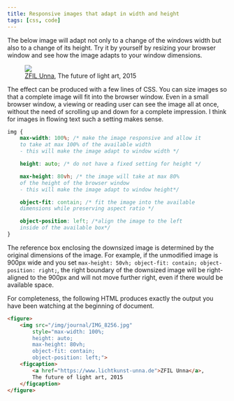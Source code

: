 ```yaml
---
title: Responsive images that adapt in width and height
tags: [css, code]
---
```

The below image will adapt not only to a change of the windows width but also to a change of its height. Try it by yourself by resizing your browser window and see how the image adapts to your window dimensions.

<figure>
<img src="/img/journal/IMG_8256.jpg" style="max-width: 100%; height: auto; max-height: 80vh; object-fit: contain; object-position: left;">
<figcaption><a href="https://www.lichtkunst-unna.de">ZFIL Unna</a>, The future of light art, 2015</figcaption>
</figure>

The effect can be produced with a few lines of CSS. You can size images so that a complete image will fit into the browser window. Even in a small browser window, a viewing or reading user can see the image all at once, without the need of scrolling up and down for a complete impression. I think for images in flowing text such a setting makes sense.

```css
img {
	max-width: 100%; /* make the image responsive and allow it
	to take at max 100% of the available width
	- this will make the image adapt to window width */

	height: auto; /* do not have a fixed setting for height */

	max-height: 80vh; /* the image will take at max 80%
	of the height of the browser window
	- this will make the image adapt to window height*/

	object-fit: contain; /* fit the image into the available
	dimensions while preserving aspect ratio */

	object-position: left; /*align the image to the left
	inside of the available box*/
}
```

The reference box enclosing the downsized image is determined by the original dimensions of the image. For example, if the unmodified image is 900px wide and you set `max-height: 50vh; object-fit: contain; object-position: right;`, the right boundary of the downsized image will be right-aligned to the 900px and will not move further right, even if there would be available space.

For completeness, the following HTML produces exactly the output you have been watching at the beginning of document.

```html
<figure>
	<img src="/img/journal/IMG_8256.jpg"
		style="max-width: 100%;
		height: auto;
		max-height: 80vh;
		object-fit: contain;
		object-position: left;">
	<figcaption>
		<a href="https://www.lichtkunst-unna.de">ZFIL Unna</a>,
		The future of light art, 2015
	</figcaption>
</figure>
```
